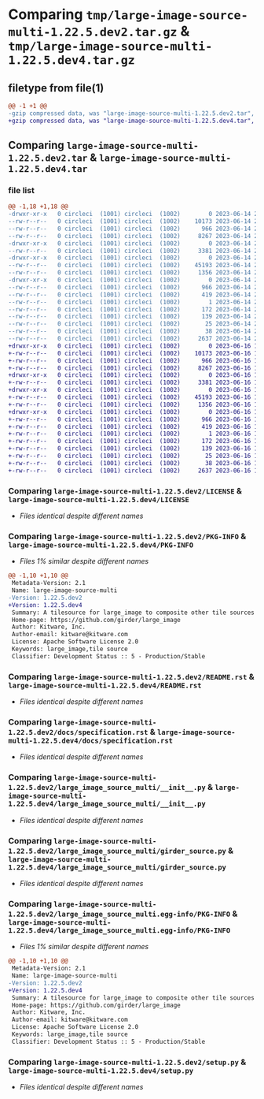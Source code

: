 # Comparing `tmp/large-image-source-multi-1.22.5.dev2.tar.gz` & `tmp/large-image-source-multi-1.22.5.dev4.tar.gz`

## filetype from file(1)

```diff
@@ -1 +1 @@
-gzip compressed data, was "large-image-source-multi-1.22.5.dev2.tar", last modified: Wed Jun 14 21:13:51 2023, max compression
+gzip compressed data, was "large-image-source-multi-1.22.5.dev4.tar", last modified: Fri Jun 16 19:49:01 2023, max compression
```

## Comparing `large-image-source-multi-1.22.5.dev2.tar` & `large-image-source-multi-1.22.5.dev4.tar`

### file list

```diff
@@ -1,18 +1,18 @@
-drwxr-xr-x   0 circleci  (1001) circleci  (1002)        0 2023-06-14 21:13:51.268600 large-image-source-multi-1.22.5.dev2/
--rw-r--r--   0 circleci  (1001) circleci  (1002)    10173 2023-06-14 21:13:51.000000 large-image-source-multi-1.22.5.dev2/LICENSE
--rw-r--r--   0 circleci  (1001) circleci  (1002)      966 2023-06-14 21:13:51.268600 large-image-source-multi-1.22.5.dev2/PKG-INFO
--rw-r--r--   0 circleci  (1001) circleci  (1002)     8267 2023-06-14 21:13:51.000000 large-image-source-multi-1.22.5.dev2/README.rst
-drwxr-xr-x   0 circleci  (1001) circleci  (1002)        0 2023-06-14 21:13:51.264600 large-image-source-multi-1.22.5.dev2/docs/
--rw-r--r--   0 circleci  (1001) circleci  (1002)     3381 2023-06-14 21:12:44.000000 large-image-source-multi-1.22.5.dev2/docs/specification.rst
-drwxr-xr-x   0 circleci  (1001) circleci  (1002)        0 2023-06-14 21:13:51.264600 large-image-source-multi-1.22.5.dev2/large_image_source_multi/
--rw-r--r--   0 circleci  (1001) circleci  (1002)    45193 2023-06-14 21:12:44.000000 large-image-source-multi-1.22.5.dev2/large_image_source_multi/__init__.py
--rw-r--r--   0 circleci  (1001) circleci  (1002)     1356 2023-06-14 21:12:44.000000 large-image-source-multi-1.22.5.dev2/large_image_source_multi/girder_source.py
-drwxr-xr-x   0 circleci  (1001) circleci  (1002)        0 2023-06-14 21:13:51.264600 large-image-source-multi-1.22.5.dev2/large_image_source_multi.egg-info/
--rw-r--r--   0 circleci  (1001) circleci  (1002)      966 2023-06-14 21:13:51.000000 large-image-source-multi-1.22.5.dev2/large_image_source_multi.egg-info/PKG-INFO
--rw-r--r--   0 circleci  (1001) circleci  (1002)      419 2023-06-14 21:13:51.000000 large-image-source-multi-1.22.5.dev2/large_image_source_multi.egg-info/SOURCES.txt
--rw-r--r--   0 circleci  (1001) circleci  (1002)        1 2023-06-14 21:13:51.000000 large-image-source-multi-1.22.5.dev2/large_image_source_multi.egg-info/dependency_links.txt
--rw-r--r--   0 circleci  (1001) circleci  (1002)      172 2023-06-14 21:13:51.000000 large-image-source-multi-1.22.5.dev2/large_image_source_multi.egg-info/entry_points.txt
--rw-r--r--   0 circleci  (1001) circleci  (1002)      139 2023-06-14 21:13:51.000000 large-image-source-multi-1.22.5.dev2/large_image_source_multi.egg-info/requires.txt
--rw-r--r--   0 circleci  (1001) circleci  (1002)       25 2023-06-14 21:13:51.000000 large-image-source-multi-1.22.5.dev2/large_image_source_multi.egg-info/top_level.txt
--rw-r--r--   0 circleci  (1001) circleci  (1002)       38 2023-06-14 21:13:51.268600 large-image-source-multi-1.22.5.dev2/setup.cfg
--rw-r--r--   0 circleci  (1001) circleci  (1002)     2637 2023-06-14 21:12:44.000000 large-image-source-multi-1.22.5.dev2/setup.py
+drwxr-xr-x   0 circleci  (1001) circleci  (1002)        0 2023-06-16 19:49:01.060733 large-image-source-multi-1.22.5.dev4/
+-rw-r--r--   0 circleci  (1001) circleci  (1002)    10173 2023-06-16 19:49:00.000000 large-image-source-multi-1.22.5.dev4/LICENSE
+-rw-r--r--   0 circleci  (1001) circleci  (1002)      966 2023-06-16 19:49:01.060733 large-image-source-multi-1.22.5.dev4/PKG-INFO
+-rw-r--r--   0 circleci  (1001) circleci  (1002)     8267 2023-06-16 19:49:00.000000 large-image-source-multi-1.22.5.dev4/README.rst
+drwxr-xr-x   0 circleci  (1001) circleci  (1002)        0 2023-06-16 19:49:01.060733 large-image-source-multi-1.22.5.dev4/docs/
+-rw-r--r--   0 circleci  (1001) circleci  (1002)     3381 2023-06-16 19:47:56.000000 large-image-source-multi-1.22.5.dev4/docs/specification.rst
+drwxr-xr-x   0 circleci  (1001) circleci  (1002)        0 2023-06-16 19:49:01.060733 large-image-source-multi-1.22.5.dev4/large_image_source_multi/
+-rw-r--r--   0 circleci  (1001) circleci  (1002)    45193 2023-06-16 19:47:56.000000 large-image-source-multi-1.22.5.dev4/large_image_source_multi/__init__.py
+-rw-r--r--   0 circleci  (1001) circleci  (1002)     1356 2023-06-16 19:47:56.000000 large-image-source-multi-1.22.5.dev4/large_image_source_multi/girder_source.py
+drwxr-xr-x   0 circleci  (1001) circleci  (1002)        0 2023-06-16 19:49:01.060733 large-image-source-multi-1.22.5.dev4/large_image_source_multi.egg-info/
+-rw-r--r--   0 circleci  (1001) circleci  (1002)      966 2023-06-16 19:49:00.000000 large-image-source-multi-1.22.5.dev4/large_image_source_multi.egg-info/PKG-INFO
+-rw-r--r--   0 circleci  (1001) circleci  (1002)      419 2023-06-16 19:49:01.000000 large-image-source-multi-1.22.5.dev4/large_image_source_multi.egg-info/SOURCES.txt
+-rw-r--r--   0 circleci  (1001) circleci  (1002)        1 2023-06-16 19:49:00.000000 large-image-source-multi-1.22.5.dev4/large_image_source_multi.egg-info/dependency_links.txt
+-rw-r--r--   0 circleci  (1001) circleci  (1002)      172 2023-06-16 19:49:00.000000 large-image-source-multi-1.22.5.dev4/large_image_source_multi.egg-info/entry_points.txt
+-rw-r--r--   0 circleci  (1001) circleci  (1002)      139 2023-06-16 19:49:00.000000 large-image-source-multi-1.22.5.dev4/large_image_source_multi.egg-info/requires.txt
+-rw-r--r--   0 circleci  (1001) circleci  (1002)       25 2023-06-16 19:49:00.000000 large-image-source-multi-1.22.5.dev4/large_image_source_multi.egg-info/top_level.txt
+-rw-r--r--   0 circleci  (1001) circleci  (1002)       38 2023-06-16 19:49:01.060733 large-image-source-multi-1.22.5.dev4/setup.cfg
+-rw-r--r--   0 circleci  (1001) circleci  (1002)     2637 2023-06-16 19:47:56.000000 large-image-source-multi-1.22.5.dev4/setup.py
```

### Comparing `large-image-source-multi-1.22.5.dev2/LICENSE` & `large-image-source-multi-1.22.5.dev4/LICENSE`

 * *Files identical despite different names*

### Comparing `large-image-source-multi-1.22.5.dev2/PKG-INFO` & `large-image-source-multi-1.22.5.dev4/PKG-INFO`

 * *Files 1% similar despite different names*

```diff
@@ -1,10 +1,10 @@
 Metadata-Version: 2.1
 Name: large-image-source-multi
-Version: 1.22.5.dev2
+Version: 1.22.5.dev4
 Summary: A tilesource for large_image to composite other tile sources
 Home-page: https://github.com/girder/large_image
 Author: Kitware, Inc.
 Author-email: kitware@kitware.com
 License: Apache Software License 2.0
 Keywords: large_image,tile source
 Classifier: Development Status :: 5 - Production/Stable
```

### Comparing `large-image-source-multi-1.22.5.dev2/README.rst` & `large-image-source-multi-1.22.5.dev4/README.rst`

 * *Files identical despite different names*

### Comparing `large-image-source-multi-1.22.5.dev2/docs/specification.rst` & `large-image-source-multi-1.22.5.dev4/docs/specification.rst`

 * *Files identical despite different names*

### Comparing `large-image-source-multi-1.22.5.dev2/large_image_source_multi/__init__.py` & `large-image-source-multi-1.22.5.dev4/large_image_source_multi/__init__.py`

 * *Files identical despite different names*

### Comparing `large-image-source-multi-1.22.5.dev2/large_image_source_multi/girder_source.py` & `large-image-source-multi-1.22.5.dev4/large_image_source_multi/girder_source.py`

 * *Files identical despite different names*

### Comparing `large-image-source-multi-1.22.5.dev2/large_image_source_multi.egg-info/PKG-INFO` & `large-image-source-multi-1.22.5.dev4/large_image_source_multi.egg-info/PKG-INFO`

 * *Files 1% similar despite different names*

```diff
@@ -1,10 +1,10 @@
 Metadata-Version: 2.1
 Name: large-image-source-multi
-Version: 1.22.5.dev2
+Version: 1.22.5.dev4
 Summary: A tilesource for large_image to composite other tile sources
 Home-page: https://github.com/girder/large_image
 Author: Kitware, Inc.
 Author-email: kitware@kitware.com
 License: Apache Software License 2.0
 Keywords: large_image,tile source
 Classifier: Development Status :: 5 - Production/Stable
```

### Comparing `large-image-source-multi-1.22.5.dev2/setup.py` & `large-image-source-multi-1.22.5.dev4/setup.py`

 * *Files identical despite different names*

